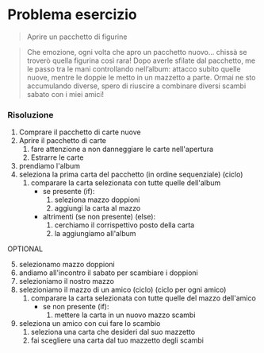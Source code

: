 # Problema esercizio

> Aprire un pacchetto di figurine

> Che emozione, ogni volta che apro un pacchetto nuovo... chissà se troverò quella figurina così rara!
Dopo averle sfilate dal pacchetto, me le passo tra le mani controllando nell’album: attacco subito quelle nuove, mentre le doppie le metto in un mazzetto a parte. Ormai ne sto accumulando diverse, spero di riuscire a combinare diversi scambi sabato con i miei amici!

### Risoluzione

1. Comprare il pacchetto di carte nuove
2. Aprire il pacchetto di carte
    1. fare attenzione a non danneggiare le carte nell'apertura
    2. Estrarre le carte
3. prendiamo l'album
4. seleziona la prima carta del pacchetto (in ordine sequenziale) (ciclo)
    1. comparare la carta selezionata con tutte quelle dell'album
        - se presente (if):
            1. seleziona mazzo doppioni
            2. aggiungi la carta al mazzo
        - altrimenti (se non presente) (else):
            1. cerchiamo il corrispettivo posto della carta
            2. la aggiungiamo all'album

OPTIONAL

5. selezionamo mazzo doppioni
6. andiamo all'incontro il sabato per scambiare i doppioni
7. selezioniamo il nostro mazzo
8. selezioniamo il mazzo di un amico (ciclo) (ciclo per ogni amico)
    1. comparare la carta selezionata con tutte quelle del mazzo dell'amico
        - se non presente (if):
            1. mettere la carta in un nuovo mazzo scambi
9. seleziona un amico con cui fare lo scambio
    1. seleziona una carta che desideri dal suo mazzetto
    2. fai scegliere una carta dal tuo mazzetto degli scambi

